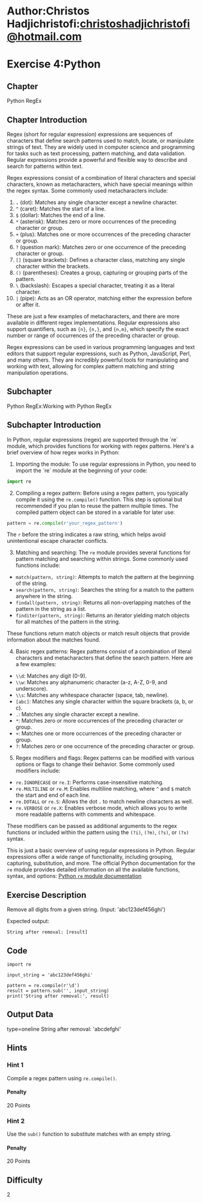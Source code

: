 # Author:Christos Hadjichristofi:christoshadjichristofi@hotmail.com

# Exercise 4:Python

## Chapter
Python RegEx

## Chapter Introduction
Regex (short for regular expression) expressions are sequences of characters that define search patterns used to match, locate, or manipulate strings of text. They are widely used in computer science and programming for tasks such as text processing, pattern matching, and data validation. Regular expressions provide a powerful and flexible way to describe and search for patterns within text.

Regex expressions consist of a combination of literal characters and special characters, known as metacharacters, which have special meanings within the regex syntax. Some commonly used metacharacters include:

1. **`.`** (dot): Matches any single character except a newline character.
2. `^` (caret): Matches the start of a line.
3. `$` (dollar): Matches the end of a line.
4. `*` (asterisk): Matches zero or more occurrences of the preceding character or group.
5. `+` (plus): Matches one or more occurrences of the preceding character or group.
6. `?` (question mark): Matches zero or one occurrence of the preceding character or group.
7. `[]` (square brackets): Defines a character class, matching any single character within the brackets.
8. `()` (parentheses): Creates a group, capturing or grouping parts of the pattern.
9. `\` (backslash): Escapes a special character, treating it as a literal character.
10. `|` (pipe): Acts as an OR operator, matching either the expression before or after it.

These are just a few examples of metacharacters, and there are more available in different regex implementations. Regular expressions also support quantifiers, such as `{n}`, `{n,}`, and `{n,m}`, which specify the exact number or range of occurrences of the preceding character or group.

Regex expressions can be used in various programming languages and text editors that support regular expressions, such as Python, JavaScript, Perl, and many others. They are incredibly powerful tools for manipulating and working with text, allowing for complex pattern matching and string manipulation operations.


## Subchapter
Python RegEx:Working with Python RegEx

## Subchapter Introduction
In Python, regular expressions (regex) are supported through the \`re\` module, which provides functions for working with regex patterns. Here's a brief overview of how regex works in Python:

1. Importing the module:
To use regular expressions in Python, you need to import the \`re\` module at the beginning of your code:

```python
import re
```

2. Compiling a regex pattern:
Before using a regex pattern, you typically compile it using the `re.compile()` function. This step is optional but recommended if you plan to reuse the pattern multiple times. The compiled pattern object can be stored in a variable for later use:

```python
pattern = re.compile(r'your_regex_pattern')
```

The `r` before the string indicates a raw string, which helps avoid unintentional escape character conflicts.

3. Matching and searching:
The `re` module provides several functions for pattern matching and searching within strings. Some commonly used functions include:

- `match(pattern, string)`: Attempts to match the pattern at the beginning of the string.
- `search(pattern, string)`: Searches the string for a match to the pattern anywhere in the string.
- `findall(pattern, string)`: Returns all non-overlapping matches of the pattern in the string as a list.
- `finditer(pattern, string)`: Returns an iterator yielding match objects for all matches of the pattern in the string.

These functions return match objects or match result objects that provide information about the matches found.

4. Basic regex patterns:
Regex patterns consist of a combination of literal characters and metacharacters that define the search pattern. Here are a few examples:

- `\\d`: Matches any digit (0-9).
- `\\w`: Matches any alphanumeric character (a-z, A-Z, 0-9, and underscore).
- `\\s`: Matches any whitespace character (space, tab, newline).
- `[abc]`: Matches any single character within the square brackets (a, b, or c).
- `.`: Matches any single character except a newline.
- `*`: Matches zero or more occurrences of the preceding character or group.
- `+`: Matches one or more occurrences of the preceding character or group.
- `?`: Matches zero or one occurrence of the preceding character or group.

5. Regex modifiers and flags:
Regex patterns can be modified with various options or flags to change their behavior. Some commonly used modifiers include:

- `re.IGNORECASE` or `re.I`: Performs case-insensitive matching.
- `re.MULTILINE` or `re.M`: Enables multiline matching, where `^` and `$` match the start and end of each line.
- `re.DOTALL` or `re.S`: Allows the dot `.` to match newline characters as well.
- `re.VERBOSE` or `re.X`: Enables verbose mode, which allows you to write more readable patterns with comments and whitespace.

These modifiers can be passed as additional arguments to the regex functions or included within the pattern using the `(?i)`, `(?m)`, `(?s)`, or `(?x)` syntax.

This is just a basic overview of using regular expressions in Python. Regular expressions offer a wide range of functionality, including grouping, capturing, substitution, and more. The official Python documentation for the `re` module provides detailed information on all the available functions, syntax, and options: [Python `re` module documentation](https://docs.python.org/3/library/re.html)

## Exercise Description
Remove all digits from a given string. (Input: 'abc123def456ghi')

Expected output:
```
String after removal: [result]
```

## Code
```py3
import re

input_string = 'abc123def456ghi'

pattern = re.compile(r'\d')
result = pattern.sub('', input_string)
print('String after removal:', result)
```

## Output Data
type=oneline
String after removal: 'abcdefghi'

## Hints

### Hint 1
Compile a regex pattern using `re.compile()`.

#### Penalty
20 Points

### Hint 2
Use the `sub()` function to substitute matches with an empty string.

#### Penalty
20 Points

## Difficulty
2